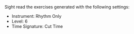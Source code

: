Sight read the exercises generated with the following settings:

- Instrument: Rhythm Only
- Level: 6
- Time Signature: Cut Time